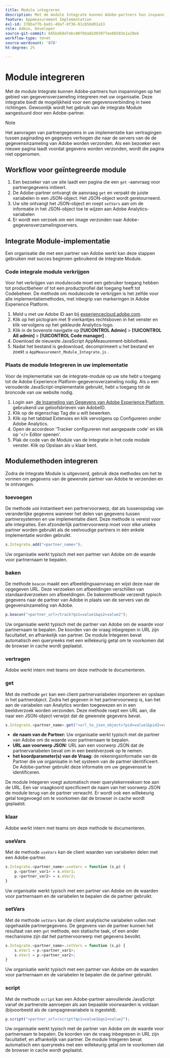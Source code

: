 ```yaml
---
title: Module integreren
description: Met de module Integrate kunnen Adobe-partners hun inspanningen op het gebied van gegevensverzameling integreren met uw organisatie.
feature: Appmeasurement Implementation
exl-id: 378ba77b-be81-49af-8f36-81c65bd01a53
role: Admin, Developer
source-git-commit: 665bd68d7ebc08f0da02d93977ee0b583e1a28e6
workflow-type: tm+mt
source-wordcount: '878'
ht-degree: 2%

---
```


# Module integreren

Met de module Integrate kunnen Adobe-partners hun inspanningen op het gebied van gegevensverzameling integreren met uw organisatie. Deze integratie biedt de mogelijkheid voor een gegevensverbinding in twee richtingen. Gewoonlijk wordt het gebruik van de integrate Module aangestuurd door een Adobe-partner.

>[!NOTE]
>
>Het aanvragen van partnergegevens in uw implementatie kan vertragingen tussen paginading en gegevens verhogen die naar de servers van de de gegevensinzameling van Adobe worden verzonden. Als een bezoeker een nieuwe pagina laadt voordat gegevens worden verzonden, wordt die pagina niet opgenomen.

## Workflow voor geïntegreerde module

1. Een bezoeker van uw site laadt een pagina die een `get` -aanvraag voor partnergegevens initieert.
2. De Adobe-partner ontvangt de aanvraag `get` en verpakt de juiste variabelen in een JSON-object. Het JSON-object wordt geretourneerd.
3. Uw site ontvangt het JSON-object en roept `setVars` aan om de informatie in het JSON-object toe te wijzen aan Adobe Analytics-variabelen
4. Er wordt een verzoek om een image verzonden naar Adobe-gegevensverzamelingsservers.

## Integrate Module-implementatie

Een organisatie die met een partner van Adobe werkt kan deze stappen gebruiken met succes beginnen gebruikend de Integrate Module.

### Code integrale module verkrijgen

Voor het verkrijgen van modulecode moet een gebruiker toegang hebben tot productbeheer of tot een productprofiel dat toegang heeft tot Codebeheer. De methode om modulecode te verkrijgen is het zelfde voor alle implementatiemethodes, met inbegrip van markeringen in Adobe Experience Platform.

1. Meld u met uw Adobe ID aan bij [experiencecloud.adobe.com](https://experiencecloud.adobe.com).
1. Klik op het pictogram met 9 vierkantjes rechtsboven in het venster en klik vervolgens op het gekleurde Analytics-logo.
1. Klik in de bovenste navigatie op **[!UICONTROL Admin]** > **[!UICONTROL All admin]** > **[!UICONTROL Code manager]** .
1. Download de nieuwste JavaScript AppMeasurement-bibliotheek.
1. Nadat het bestand is gedownload, decomprimeert u het bestand en zoekt u `AppMeasurement_Module_Integrate.js` .

### Plaats de module Integreren in uw implementatie

Voor de implementatie van de integrate-module op uw site hebt u toegang tot de Adobe Experience Platform-gegevensverzameling nodig. Als u een verouderde JavaScript-implementatie gebruikt, hebt u toegang tot de broncode van uw website nodig.

1. Login aan [&#x200B; de Inzameling van Gegevens van Adobe Experience Platform &#x200B;](https://experience.adobe.com/data-collection) gebruikend uw geloofsbrieven van AdobeID.
1. Klik op de eigenschap Tag die u wilt bewerken.
1. Klik op het tabblad Extensies en klik vervolgens op Configureren onder Adobe Analytics.
1. Open de accordeon &#39;Tracker configureren met aangepaste code&#39; en klik op &#39;&lt;/> Editor openen&#39;.
1. Plak de code van de Module van de Integratie in het code modale venster. Klik op Opslaan als u klaar bent.

## Modulemethoden integreren

Zodra de Integrate Module is uitgevoerd, gebruik deze methodes om het te vormen om gegevens van de gewenste partner van Adobe te verzenden en te ontvangen.

### toevoegen

De methode `add` instantieert een partnervoorwerp, dat als tussenopslag van veranderlijke gegevens wanneer het delen van gegevens tussen partnersystemen en uw implementatie dient. Deze methode is vereist voor alle integraties. Een afzonderlijk partnervoorwerp moet voor elke unieke partner worden gebruikt als de veelvoudige partners in één enkele implementatie worden gebruikt.

```JavaScript
s.Integrate.add("<partner_name>");
```

Uw organisatie werkt typisch met een partner van Adobe om de waarde voor partnernaam te bepalen.

### baken

De methode `beacon` maakt een afbeeldingsaanvraag en wijst deze naar de opgegeven URL. Deze verzoeken om afbeeldingen verschillen van standaardverzoeken om afbeeldingen. De bakenmethode verzendt typisch gegevens naar de partner van Adobe in plaats van de servers van de gegevensinzameling van Adobe.

```JavaScript
p.beacon("<partner_url>/track?qs1=value1&qs2=value2");
```

Uw organisatie werkt typisch met de partner van Adobe om de waarde voor partnernaam te bepalen. De koorden van de vraag inbegrepen in URL zijn facultatief, en afhankelijk van partner. De module Integeren bevat automatisch een queryreeks met een willekeurig getal om te voorkomen dat de browser in cache wordt geplaatst.

### vertragen

Adobe werkt intern met teams om deze methode te documenteren.

### get

Met de methode `get` kan een client partnervariabelen importeren en opslaan in het partnerobject. Zodra het gegeven in het partnervoorwerp is, kan het aan de variabelen van Analytics worden toegewezen en in een beeldverzoek worden verzonden. Deze methode roept een URL aan, die naar een JSON-object verwijst dat de gewenste gegevens bevat.

```JavaScript
s.Integrate.<partner_name>.get("<url_to_json_object>?pid=value1&pid2=value2");
```

* **de naam van de Partner:** Uw organisatie werkt typisch met de partner van Adobe om de waarde voor partnernaam te bepalen.
* **URL aan voorwerp JSON:** URL aan een voorwerp JSON dat de partnervariabelen bevat om in een beeldverzoek op te nemen.
* **het koordparameter(s) van de Vraag:** de rekeningsinformatie van de Partner die uw organisatie in het systeem van de partner identificeert. De Adobe-partner gebruikt deze informatie om uw gegevensset te identificeren.

De module Integeren voegt automatisch meer querytekenreeksen toe aan de URL. Een var vraagkoord specificeert de naam van het voorwerp JSON de module terug van de partner verwacht. Er wordt ook een willekeurig getal toegevoegd om te voorkomen dat de browser in cache wordt geplaatst.

### klaar

Adobe werkt intern met teams om deze methode te documenteren.

### useVars

Met de methode `useVars` kan de client waarden van variabelen delen met een Adobe-partner.

```JavaScript
s.Integrate.<partner_name>.useVars = function (s,p) {
    p.<partner_var1> = s.eVar1;
    p.<partner_var2> = s.eVar2;
}
```

Uw organisatie werkt typisch met een partner van Adobe om de waarden voor partnernaam en de variabelen te bepalen die de partner gebruikt.

### setVars

Met de methode `setVars` kan de client analytische variabelen vullen met opgehaalde partnergegevens. De gegevens van de partner kunnen het resultaat van een `get` methode, een statische taak, of een ander mechanisme zijn dat het partnervoorwerp met gegevens bevolkt.

```JavaScript
s.Integrate.<partner_name>.setVars = function (s,p) {
    s.eVar1 = p.<partner_var1>;
    s.eVar2 = p.<partner_var2>;
}
```

Uw organisatie werkt typisch met een partner van Adobe om de waarden voor partnernaam en de variabelen te bepalen die de partner gebruikt.

### script

Met de methode `script` kan een Adobe-partner aanvullende JavaScript vanaf de partnersite aanroepen als aan bepaalde voorwaarden is voldaan (bijvoorbeeld als de campagnevariabele is ingesteld).

```JavaScript
p.script("<partner_url>/script?qs1=value1&qs2=value2");
```

Uw organisatie werkt typisch met de partner van Adobe om de waarde voor partnernaam te bepalen. De koorden van de vraag inbegrepen in URL zijn facultatief, en afhankelijk van partner. De module Integeren bevat automatisch een queryreeks met een willekeurig getal om te voorkomen dat de browser in cache wordt geplaatst.
